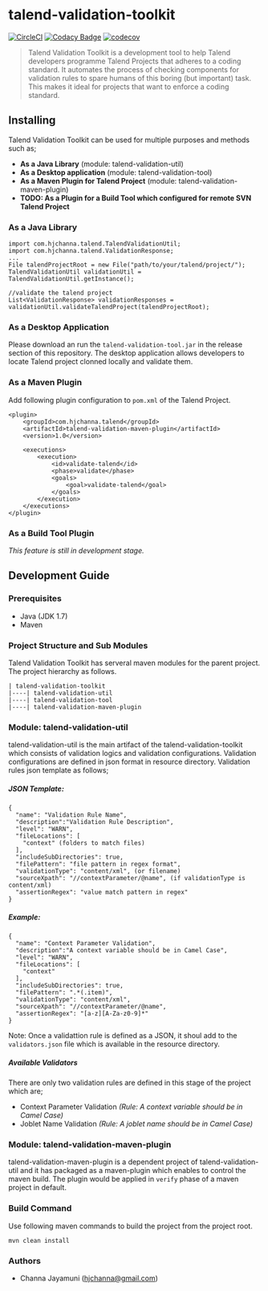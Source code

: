 # talend-validation-toolkit
[![CircleCI](https://circleci.com/gh/hjchanna/talend-validation-toolkit.svg?style=shield )](https://circleci.com/gh/hjchanna/talend-validation-toolkit)
[![Codacy Badge](https://api.codacy.com/project/badge/Grade/a08bce06c2d1487e8f98231176dae977)](https://www.codacy.com/app/hjchanna/talend-validation-toolkit?utm_source=github.com&amp;utm_medium=referral&amp;utm_content=hjchanna/talend-validation-toolkit&amp;utm_campaign=Badge_Grade)
[![codecov](https://codecov.io/gh/hjchanna/talend-validation-toolkit/branch/master/graph/badge.svg)](https://codecov.io/gh/hjchanna/talend-validation-toolkit)
> Talend Validation Toolkit is a development tool to help Talend developers programme Talend Projects that adheres to a coding standard. It automates the process of checking components for validation rules to spare humans of this boring (but important) task. This makes it ideal for projects that want to enforce a coding standard.

## Installing
Talend Validation Toolkit can be used for multiple purposes and methods such as;
* __As a Java Library__ (module: talend-validation-util)
* __As a Desktop application__ (module: talend-validation-tool)
* __As a Maven Plugin for Talend Project__ (module: talend-validation-maven-plugin)
* __TODO: As a Plugin for a Build Tool which configured for remote SVN Talend Project__

### As a Java Library
````
import com.hjchanna.talend.TalendValidationUtil;
import com.hjchanna.talend.ValidationResponse;
...
File talendProjectRoot = new File("path/to/your/talend/project/");
TalendValidationUtil validationUtil = TalendValidationUtil.getInstance();

//validate the talend project
List<ValidationResponse> validationResponses = validationUtil.validateTalendProject(talendProjectRoot);
````

### As a Desktop Application
Please download an run the `talend-validation-tool.jar` in the release section of this repository. The desktop application allows developers to locate Talend project clonned locally and validate them. 

### As a Maven Plugin
Add following plugin configuration to `pom.xml` of the Talend Project.
````
<plugin>
    <groupId>com.hjchanna.talend</groupId>
    <artifactId>talend-validation-maven-plugin</artifactId>
    <version>1.0</version>

    <executions>
        <execution>
            <id>validate-talend</id>
            <phase>validate</phase>
            <goals>
                <goal>validate-talend</goal>
            </goals>
        </execution>
    </executions>
</plugin>
````

### As a Build Tool Plugin
_This feature is still in development stage._

## Development Guide
### Prerequisites
* Java (JDK 1.7)
* Maven

### Project Structure and Sub Modules
Talend Validation Toolkit has serveral maven modules for the parent project. The project hierarchy as follows.
````
| talend-validation-toolkit
|----| talend-validation-util
|----| talend-validation-tool
|----| talend-validation-maven-plugin
````
### Module: talend-validation-util
talend-validation-util is the main artifact of the talend-validation-toolkit which consists of validation logics and validation configurations. Validation configurations are defined in json format in resource directory. Validation rules json template as follows;

##### JSON Template:
````
{
  "name": "Validation Rule Name",
  "description":"Validation Rule Description",
  "level": "WARN",
  "fileLocations": [
    "context" (folders to match files)
  ],
  "includeSubDirectories": true,
  "filePattern": "file pattern in regex format",
  "validationType": "content/xml", (or filename)
  "sourceXpath": "//contextParameter/@name", (if validationType is content/xml)
  "assertionRegex": "value match pattern in regex"
}
````
##### Example:
````
{
  "name": "Context Parameter Validation",
  "description":"A context variable should be in Camel Case",
  "level": "WARN",
  "fileLocations": [
    "context"
  ],
  "includeSubDirectories": true,
  "filePattern": ".*(.item)",
  "validationType": "content/xml",
  "sourceXpath": "//contextParameter/@name",
  "assertionRegex": "[a-z][A-Za-z0-9]*"
}
````

Note: Once a validattion rule is defined as a JSON, it shoul add to the `validators.json` file which is available in the resource directory. 

##### Available Validators
There are only two validation rules are defined in this stage of the project which are;
* Context Parameter Validation _(Rule: A context variable should be in Camel Case)_
* Joblet Name Validation _(Rule: A joblet name should be in Camel Case)_

### Module: talend-validation-maven-plugin
talend-validation-maven-plugin is a dependent project of talend-validation-util and it has packaged as a maven-plugin which enables to control the maven build. The plugin would be applied in `verify` phase of a maven project in default.

### Build Command
Use following maven commands to build the project from the project root. 
````
mvn clean install
````

### Authors
* Channa Jayamuni (hjchanna@gmail.com)
